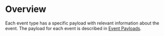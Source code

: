 # Overview

Each event type has a specific payload with relevant information about the event. The payload for each event is described in [Event Payloads](payloads).
